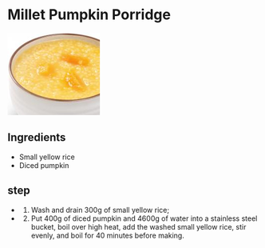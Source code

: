 # Millet Pumpkin Porridge

![小米南瓜粥](/images/小米南瓜粥.png)

## Ingredients

- Small yellow rice
- Diced pumpkin

## step

- 1. Wash and drain 300g of small yellow rice;
- 2. Put 400g of diced pumpkin and 4600g of water into a stainless steel bucket, boil over high heat, add the washed small yellow rice, stir evenly, and boil for 40 minutes before making.
